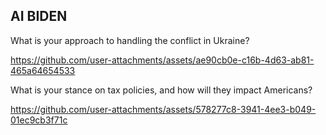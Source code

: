 ## AI BIDEN

What is your approach to handling the conflict in Ukraine?

https://github.com/user-attachments/assets/ae90cb0e-c16b-4d63-ab81-465a64654533

What is your stance on tax policies, and how will they impact Americans?

https://github.com/user-attachments/assets/578277c8-3941-4ee3-b049-01ec9cb3f71c

